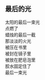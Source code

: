 ## 最后的光
太阳的最后一束光<br>
点燃了<br>
蜡烛的最后一截<br>
那淡淡的火光<br>
被压在书里<br>
被封在镜子里<br>
被放在肥皂泡里<br>
胶水固定住了<br>
最后一束光<br>
